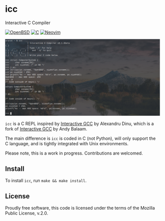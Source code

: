 # icc

Interactive C Compiler

[![OpenBSD](https://img.shields.io/badge/-OpenBSD-%23FCC771?style=flat&logo=openbsd&logoColor=black)](https://img.shields.io/badge/-OpenBSD-%23FCC771?style=flat&logo=openbsd&logoColor=black)
[![C](https://img.shields.io/badge/c-%2300599C.svg?style=flat&logo=c&logoColor=white)](https://img.shields.io/badge/c-%2300599C.svg?style=flat&logo=c&logoColor=white)
[![Neovim](https://img.shields.io/badge/NeoVim-%2357A143.svg?&style=flat&logo=neovim&logoColor=white)](https://img.shields.io/badge/NeoVim-%2357A143.svg?&style=flat&logo=neovim&logoColor=white)

<img src="./screenshot.png" alt="icc (the Interactive C Compiler) running in a transparent terminal, with an image of Mt. Ararat as a desktop background" />

`icc` is a C REPL inspired by [Interactive GCC](https://github.com/alexandru-dinu/igcc/)
by Alexandru Dinu, which is a fork of [Interactive GCC](https://sourceforge.net/projects/igcc/)
by Andy Balaam.

The main difference is `icc` is coded in C (not Python), will only support the
C language, and is tightly integrated with Unix environments.

Please note, this is a work in progress. Contributions are welcomed.

## Install

To install `icc`, run `make && make install`.

## License

Proudly free software, this code is licensed under the terms of the Mozilla Public License, v.2.0.
